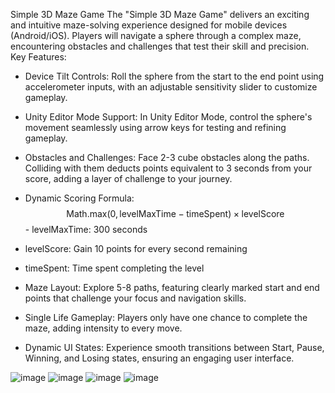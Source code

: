 Simple 3D Maze Game
The "Simple 3D Maze Game" delivers an exciting and intuitive maze-solving experience designed for mobile devices (Android/iOS). Players will navigate a sphere through a complex maze, encountering obstacles and challenges that test their skill and precision.
Key Features:
- Device Tilt Controls: Roll the sphere from the start to the end point using accelerometer inputs, with an adjustable sensitivity slider to customize gameplay.
- Unity Editor Mode Support: In Unity Editor Mode, control the sphere's movement seamlessly using arrow keys for testing and refining gameplay.
- Obstacles and Challenges: Face 2-3 cube obstacles along the paths. Colliding with them deducts points equivalent to 3 seconds from your score, adding a layer of challenge to your journey.
- Dynamic Scoring Formula:
$$\text{Math.max}(0, \text{levelMaxTime} - \text{timeSpent}) \times \text{levelScore}$$- levelMaxTime: 300 seconds
- levelScore: Gain 10 points for every second remaining
- timeSpent: Time spent completing the level

- Maze Layout: Explore 5-8 paths, featuring clearly marked start and end points that challenge your focus and navigation skills.
- Single Life Gameplay: Players only have one chance to complete the maze, adding intensity to every move.
- Dynamic UI States: Experience smooth transitions between Start, Pause, Winning, and Losing states, ensuring an engaging user interface.


![image](https://github.com/user-attachments/assets/a9eda34b-4438-4242-b4e2-6641573bfc41)
![image](https://github.com/user-attachments/assets/c6dfd878-8ee4-4495-b40e-9b8bcc52f225)
![image](https://github.com/user-attachments/assets/98da56c8-001a-4b09-a693-b62788467ac9)
![image](https://github.com/user-attachments/assets/bb63862a-ad9b-4d40-b31f-5b9f92f88ea6)
